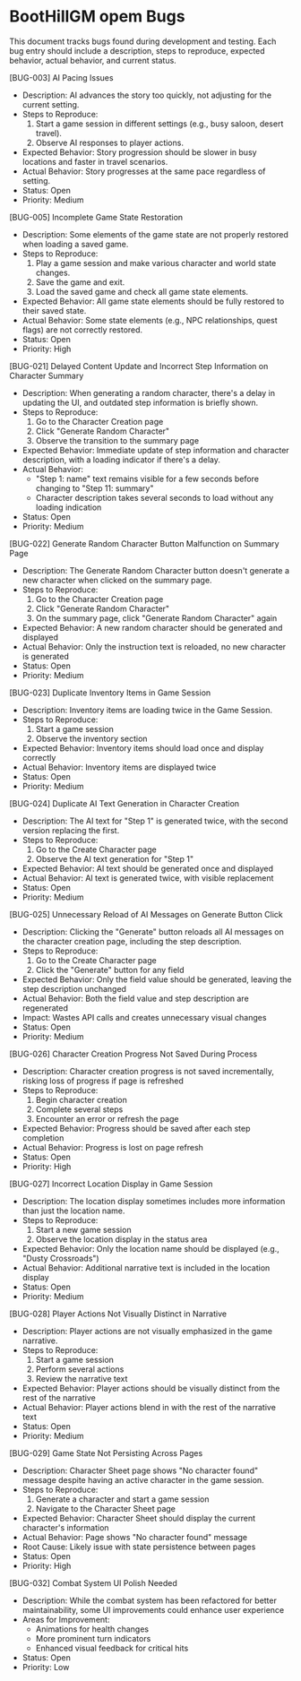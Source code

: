 # BootHillGM opem Bugs

This document tracks bugs found during development and testing. Each bug entry should include a description, steps to reproduce, expected behavior, actual behavior, and current status.

[BUG-003] AI Pacing Issues
  - Description: AI advances the story too quickly, not adjusting for the current setting.
  - Steps to Reproduce: 
    1. Start a game session in different settings (e.g., busy saloon, desert travel).
    2. Observe AI responses to player actions.
  - Expected Behavior: Story progression should be slower in busy locations and faster in travel scenarios.
  - Actual Behavior: Story progresses at the same pace regardless of setting.
  - Status: Open
  - Priority: Medium

[BUG-005] Incomplete Game State Restoration
  - Description: Some elements of the game state are not properly restored when loading a saved game.
  - Steps to Reproduce: 
    1. Play a game session and make various character and world state changes.
    2. Save the game and exit.
    3. Load the saved game and check all game state elements.
  - Expected Behavior: All game state elements should be fully restored to their saved state.
  - Actual Behavior: Some state elements (e.g., NPC relationships, quest flags) are not correctly restored.
  - Status: Open
  - Priority: High

[BUG-021] Delayed Content Update and Incorrect Step Information on Character Summary
  - Description: When generating a random character, there's a delay in updating the UI, and outdated step information is briefly shown.
  - Steps to Reproduce: 
    1. Go to the Character Creation page
    2. Click "Generate Random Character"
    3. Observe the transition to the summary page
  - Expected Behavior: Immediate update of step information and character description, with a loading indicator if there's a delay.
  - Actual Behavior: 
    - "Step 1: name" text remains visible for a few seconds before changing to "Step 11: summary"
    - Character description takes several seconds to load without any loading indication
  - Status: Open
  - Priority: Medium

[BUG-022] Generate Random Character Button Malfunction on Summary Page
  - Description: The Generate Random Character button doesn't generate a new character when clicked on the summary page.
  - Steps to Reproduce: 
    1. Go to the Character Creation page
    2. Click "Generate Random Character"
    3. On the summary page, click "Generate Random Character" again
  - Expected Behavior: A new random character should be generated and displayed
  - Actual Behavior: Only the instruction text is reloaded, no new character is generated
  - Status: Open
  - Priority: Medium

[BUG-023] Duplicate Inventory Items in Game Session
  - Description: Inventory items are loading twice in the Game Session.
  - Steps to Reproduce: 
    1. Start a game session
    2. Observe the inventory section
  - Expected Behavior: Inventory items should load once and display correctly
  - Actual Behavior: Inventory items are displayed twice
  - Status: Open
  - Priority: Medium

[BUG-024] Duplicate AI Text Generation in Character Creation
  - Description: The AI text for "Step 1" is generated twice, with the second version replacing the first.
  - Steps to Reproduce: 
    1. Go to the Create Character page
    2. Observe the AI text generation for "Step 1"
  - Expected Behavior: AI text should be generated once and displayed
  - Actual Behavior: AI text is generated twice, with visible replacement
  - Status: Open
  - Priority: Medium

[BUG-025] Unnecessary Reload of AI Messages on Generate Button Click
  - Description: Clicking the "Generate" button reloads all AI messages on the character creation page, including the step description.
  - Steps to Reproduce: 
    1. Go to the Create Character page
    2. Click the "Generate" button for any field
  - Expected Behavior: Only the field value should be generated, leaving the step description unchanged
  - Actual Behavior: Both the field value and step description are regenerated
  - Impact: Wastes API calls and creates unnecessary visual changes
  - Status: Open
  - Priority: Medium

[BUG-026] Character Creation Progress Not Saved During Process
  - Description: Character creation progress is not saved incrementally, risking loss of progress if page is refreshed
  - Steps to Reproduce: 
    1. Begin character creation
    2. Complete several steps
    3. Encounter an error or refresh the page
  - Expected Behavior: Progress should be saved after each step completion
  - Actual Behavior: Progress is lost on page refresh
  - Status: Open
  - Priority: High

[BUG-027] Incorrect Location Display in Game Session
  - Description: The location display sometimes includes more information than just the location name.
  - Steps to Reproduce: 
    1. Start a new game session
    2. Observe the location display in the status area
  - Expected Behavior: Only the location name should be displayed (e.g., "Dusty Crossroads")
  - Actual Behavior: Additional narrative text is included in the location display
  - Status: Open
  - Priority: Medium

[BUG-028] Player Actions Not Visually Distinct in Narrative
  - Description: Player actions are not visually emphasized in the game narrative.
  - Steps to Reproduce: 
    1. Start a game session
    2. Perform several actions
    3. Review the narrative text
  - Expected Behavior: Player actions should be visually distinct from the rest of the narrative
  - Actual Behavior: Player actions blend in with the rest of the narrative text
  - Status: Open
  - Priority: Medium

[BUG-029] Game State Not Persisting Across Pages
  - Description: Character Sheet page shows "No character found" message despite having an active character in the game session.
  - Steps to Reproduce:
    1. Generate a character and start a game session
    2. Navigate to the Character Sheet page
  - Expected Behavior: Character Sheet should display the current character's information
  - Actual Behavior: Page shows "No character found" message
  - Root Cause: Likely issue with state persistence between pages
  - Status: Open
  - Priority: High

[BUG-032] Combat System UI Polish Needed
  - Description: While the combat system has been refactored for better maintainability, some UI improvements could enhance user experience
  - Areas for Improvement:
    - Animations for health changes
    - More prominent turn indicators
    - Enhanced visual feedback for critical hits
  - Status: Open
  - Priority: Low
